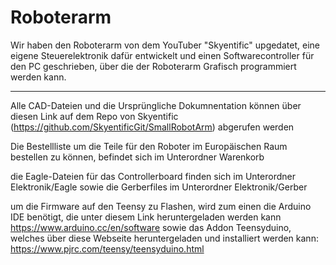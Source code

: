# Roboterarm

Wir haben den Roboterarm von dem YouTuber "Skyentific" upgedatet, eine eigene Steuerelektronik dafür entwickelt und einen Softwarecontroller für den PC geschrieben, über die der Roboterarm Grafisch programmiert werden kann.

<hr>

Alle CAD-Dateien und die Ursprüngliche Dokumnentation können über diesen Link auf dem Repo von Skyentific (https://github.com/SkyentificGit/SmallRobotArm) abgerufen werden
<br>

Die Bestellliste um die Teile für den Roboter im Europäischen Raum bestellen zu können, befindet sich im Unterordner Warenkorb
<br>

die Eagle-Dateien für das Controllerboard finden sich im Unterordner Elektronik/Eagle sowie die Gerberfiles im Unterordner Elektronik/Gerber

um die Firmware auf den Teensy zu Flashen, wird zum einen die Arduino IDE benötigt, die unter diesem Link heruntergeladen werden kann https://www.arduino.cc/en/software
sowie das Addon Teensyduino, welches über diese Webseite heruntergeladen und installiert werden kann: https://www.pjrc.com/teensy/teensyduino.html





